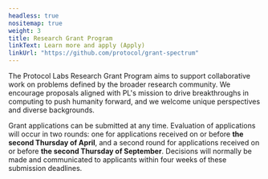 ```yaml
---
headless: true
nositemap: true
weight: 3
title: Research Grant Program
linkText: Learn more and apply (Apply)
linkUrl: "https://github.com/protocol/grant-spectrum"
---
```


The Protocol Labs Research Grant Program aims to support collaborative work on problems defined by the broader research community. We encourage proposals aligned with PL's mission to drive breakthroughs in computing to push humanity forward, and we welcome unique perspectives and diverse backgrounds.

Grant applications can be submitted at any time. Evaluation of
applications will occur in two rounds: one for applications received on or before **the second Thursday of April**, and a second round for applications received on or before **the second Thursday of September**. Decisions will normally be made and communicated to applicants within four weeks of these submission deadlines.
